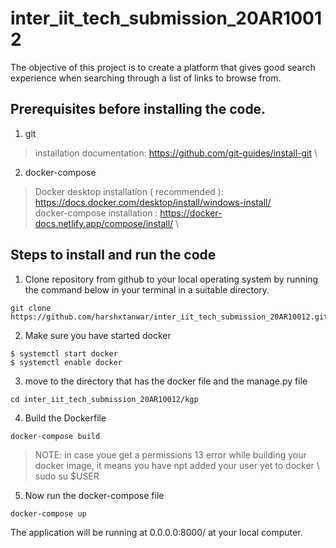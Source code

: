 # inter_iit_tech_submission_20AR10012
The objective of this project is to create a platform that gives good search experience when searching through a list of links to browse from.

## Prerequisites before installing the code.
1. git 
> installation documentation: https://github.com/git-guides/install-git \
2. docker-compose 
> Docker desktop installation ( recommended ): https://docs.docker.com/desktop/install/windows-install/ \
> docker-compose installation : https://docker-docs.netlify.app/compose/install/ \

## Steps to install and run the code 

1. Clone repository from github to your local operating system by running the command below in your terminal in a suitable directory.
```
git clone https://github.com/harshxtanwar/inter_iit_tech_submission_20AR10012.git
```

2. Make sure you have started docker
```
$ systemctl start docker
$ systemctl enable docker
```

3. move to the directory that has the docker file and the manage.py file 
```
cd inter_iit_tech_submission_20AR10012/kgp
```

4. Build the Dockerfile
```
docker-compose build
```

> NOTE: in case youe get a permissions 13 error while building your docker image, it means you have npt added your user yet to docker \ 
> sudo su $USER

5. Now run the docker-compose file 
```
docker-compose up
```

The application will be running at 0.0.0.0:8000/ at your local computer.
